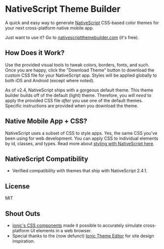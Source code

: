 # NativeScript Theme Builder

A quick and easy way to generate [NativeScript](https://www.nativescript.org/) CSS-based color themes for your next cross-platform native mobile app.

Just want to use it? Go to [nativescriptthemebuilder.com](http://nativescriptthemebuilder.com) (it's free).

## How Does it Work?

Use the provided visual tools to tweak colors, borders, fonts, and such. Once you are happy, click the "Download Theme" button to download the custom CSS file for your NativeScript app. Styles will be applied globally to both iOS and Android (except where noted).

As of v2.4, NativeScript ships with a gorgeous default theme. This theme builder builds off of the default (light) theme. Therefore, you *will need* to apply the provided CSS file *after* you use one of the default themes. Specific instructions are provided when you download the theme.

## Native Mobile App + CSS?

NativeScript uses a subset of CSS to style apps. Yes, the same CSS you've been using for web development. You can apply CSS to individual elements by id, classes, and types. Read more about [styling with NativeScript here](https://docs.nativescript.org/ui/styling).

## NativeScript Compatibility

- Verified compatibility with themes that ship with NativeScript 2.4.1.

## License

MIT

## Shout Outs

- [Ionic's CSS components](http://ionicframework.com/docs/components/) made it possible to accurately simulate cross-platform UI elements in a web browser.
- Special thanks to the (now defunct) [Ionic Theme Editor](https://github.com/pbernasconi/ionic-theme-editor) for site design inspiration.